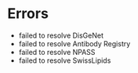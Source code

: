 # Errors

- failed to resolve DisGeNet
- failed to resolve Antibody Registry
- failed to resolve NPASS
- failed to resolve SwissLipids